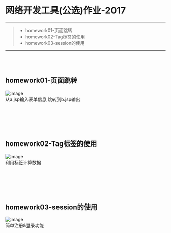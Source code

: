 # 网络开发工具(公选)作业-2017

------

> * homework01-页面跳转
> * homework02-Tag标签的使用
> * homework03-session的使用

------
<br><br>

## homework01-页面跳转<br>
![image](https://github.com/luguanxing/Web-Projects/blob/master/JSP-homework/pictures/1.jpg?raw=true)<br>
从a.jsp输入表单信息,跳转到b.jsp输出
<br><br><br><br><br><br>


## homework02-Tag标签的使用<br>
![image](https://github.com/luguanxing/Web-Projects/blob/master/JSP-homework/pictures/2.jpg?raw=true)<br>
利用标签计算数据
<br><br><br><br><br><br>


## homework03-session的使用<br>
![image](https://github.com/luguanxing/Web-Projects/blob/master/JSP-homework/pictures/3.jpg?raw=true)<br>
简单注册&登录功能
<br><br><br><br><br><br>
